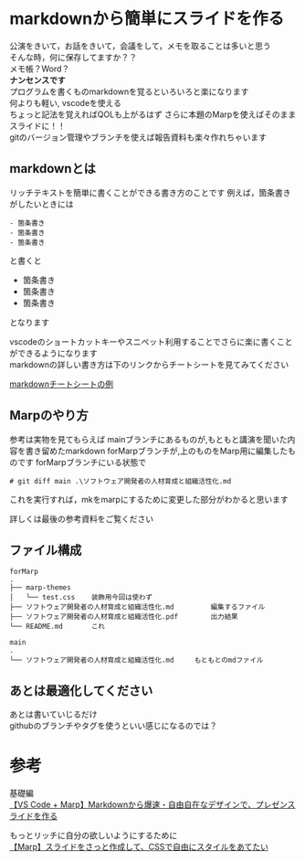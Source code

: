 # markdownから簡単にスライドを作る

公演をきいて，お話をきいて，会議をして，メモを取ることは多いと思う  
そんな時，何に保存してますか？？  
メモ帳？Word？  
**ナンセンスです**  
プログラムを書くものmarkdownを覚るといろいろと楽になります  
何よりも軽い, vscodeを使える  
ちょっと記法を覚えればQOLも上がるはず
さらに本題のMarpを使えばそのままスライドに！！  
gitのバージョン管理やブランチを使えば報告資料も楽々作れちゃいます

## markdownとは

リッチテキストを簡単に書くことができる書き方のことです
例えば，箇条書きがしたいときには
```
- 箇条書き
- 箇条書き
- 箇条書き
```
と書くと

- 箇条書き
- 箇条書き
- 箇条書き

となります

vscodeのショートカットキーやスニペット利用することでさらに楽に書くことができるようになります  
markdownの詳しい書き方は下のリンクからチートシートを見てみてください

[markdownチートシートの例](https://qiita.com/Qiita/items/c686397e4a0f4f11683d)

## Marpのやり方

参考は実物を見てもらえば
mainブランチにあるものが,もともと講演を聞いた内容を書き留めたmarkdown
forMarpブランチが,上のものをMarp用に編集したものです
forMarpブランチにいる状態で
```
# git diff main .\ソフトウェア開発者の人材育成と組織活性化.md
```
これを実行すれば，mkをmarpにするために変更した部分がわかると思います

詳しくは最後の参考資料をご覧ください

## ファイル構成

```
forMarp
.
├── marp-themes
│   └── test.css    装飾用今回は使わず
├── ソフトウェア開発者の人材育成と組織活性化.md         編集するファイル
├── ソフトウェア開発者の人材育成と組織活性化.pdf        出力結果
└── README.md       これ

main
.
└── ソフトウェア開発者の人材育成と組織活性化.md     もともとのmdファイル
```

## あとは最適化してください
あとは書いていじるだけ  
githubのブランチやタグを使うといい感じになるのでは？

# 参考

基礎編  
[【VS Code + Marp】Markdownから爆速・自由自在なデザインで、プレゼンスライドを作る](https://qiita.com/tomo_makes/items/aafae4021986553ae1d8)

もっとリッチに自分の欲しいようにするために  
[【Marp】スライドをさっと作成して、CSSで自由にスタイルをあてたい](https://techblog.istyle.co.jp/archives/6356)

